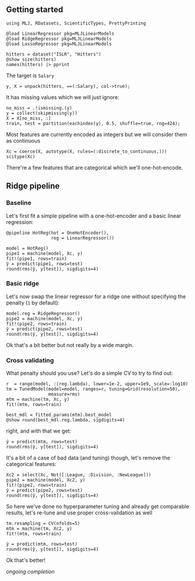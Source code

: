 <!--This file was generated, do not modify it.-->
## Getting started

```julia:ex1
using MLJ, RDatasets, ScientificTypes, PrettyPrinting

@load LinearRegressor pkg=MLJLinearModels
@load RidgeRegressor pkg=MLJLinearModels
@load LassoRegressor pkg=MLJLinearModels

hitters = dataset("ISLR", "Hitters")
@show size(hitters)
names(hitters) |> pprint
```

The target is `Salary`

```julia:ex2
y, X = unpack(hitters, ==(:Salary), col->true);
```

It has missing values which we will just ignore:

```julia:ex3
no_miss = .!ismissing.(y)
y = collect(skipmissing(y))
X = X[no_miss, :]
train, test = partition(eachindex(y), 0.5, shuffle=true, rng=424);
```

Most features are currently encoded as integers but we will consider them as continuous

```julia:ex4
Xc = coerce(X, autotype(X, rules=(:discrete_to_continuous,)))
scitype(Xc)
```

There're a few features that are categorical which we'll one-hot-encode.

## Ridge pipeline
### Baseline

Let's first fit a simple pipeline with a one-hot-encoder and a basic linear regression:

```julia:ex5
@pipeline HotReg(hot = OneHotEncoder(),
                 reg = LinearRegressor())

model = HotReg()
pipe1 = machine(model, Xc, y)
fit!(pipe1, rows=train)
ŷ = predict(pipe1, rows=test)
round(rms(ŷ, y[test]), sigdigits=4)
```

### Basic ridge

Let's now swap the linear regressor for a ridge one without specifying the penalty (`1` by default):

```julia:ex6
model.reg = RidgeRegressor()
pipe2 = machine(model, Xc, y)
fit!(pipe2, rows=train)
ŷ = predict(pipe2, rows=test)
round(rms(ŷ, y[test]), sigdigits=4)
```

Ok that's a bit better but not really by a wide margin.

### Cross validating

What penalty should you use? Let's do a simple CV to try  to find out:

```julia:ex7
r  = range(model, :(reg.lambda), lower=1e-2, upper=1e9, scale=:log10)
tm = TunedModel(model=model, ranges=r, tuning=Grid(resolution=50),
                measure=rms)
mtm = machine(tm, Xc, y)
fit!(mtm, rows=train)

best_mdl = fitted_params(mtm).best_model
@show round(best_mdl.reg.lambda, sigdigits=4)
```

right, and  with that we get:

```julia:ex8
ŷ = predict(mtm, rows=test)
round(rms(ŷ, y[test]), sigdigits=4)
```

It's a bit of a case of bad data (and tuning) though, let's remove the categorical features:

```julia:ex9
Xc2 = select(Xc, Not([:League, :Division, :NewLeague]))
pipe2 = machine(model, Xc2, y)
fit!(pipe2, rows=train)
ŷ = predict(pipe2, rows=test)
round(rms(ŷ, y[test]), sigdigits=4)
```

So here we've done no hyperparameter tuning and already get comparable results, let's re-tune and use proper cross-validation as well

```julia:ex10
tm.resampling = CV(nfolds=5)
mtm = machine(tm, Xc2, y)
fit!(mtm, rows=train)

ŷ = predict(mtm, rows=test)
round(rms(ŷ, y[test]), sigdigits=4)
```

Ok that's better!

_ongoing completion_

